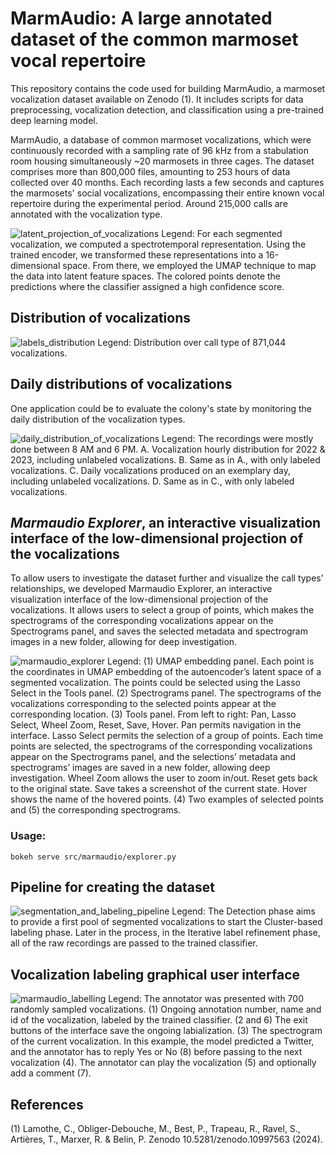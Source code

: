 # MarmAudio: A large annotated dataset of the common marmoset vocal repertoire

This repository contains the code used for building MarmAudio, a marmoset vocalization dataset available on Zenodo (1). It includes scripts for data preprocessing, vocalization detection, and classification using a pre-trained deep learning model.

MarmAudio, a database of common marmoset vocalizations, which were continuously recorded with a sampling rate of 96 kHz from a stabulation room housing simultaneously ~20 marmosets in three cages. The dataset comprises more than 800,000 files, amounting to 253 hours of data collected over 40 months. Each recording lasts a few seconds and captures the marmosets' social vocalizations, encompassing their entire known vocal repertoire during the experimental period. Around 215,000 calls are annotated with the vocalization type.

![latent_projection_of_vocalizations](img/latent_projection_of_vocalizations.jpg)
Legend: For each segmented vocalization, we computed a spectrotemporal representation. Using the trained encoder, we transformed these representations into a 16-dimensional space. From there, we employed the UMAP technique to map the data into latent feature spaces. The colored points denote the predictions where the classifier assigned a high confidence score.

## Distribution of vocalizations

![labels_distribution](img/labels_distribution.png)
Legend: Distribution over call type of 871,044 vocalizations.

## Daily distributions of vocalizations

One application could be to evaluate the colony's state by monitoring the daily distribution of the vocalization types.

![daily_distribution_of_vocalizations](img/daily_distribution_of_vocalizations.png)
Legend: The recordings were mostly done between 8 AM and 6 PM. A. Vocalization hourly distribution for 2022 & 2023, including unlabeled vocalizations. B. Same as in A., with only labeled vocalizations. C. Daily vocalizations produced on an exemplary day, including unlabeled vocalizations. D. Same as in C., with only labeled vocalizations.

## *Marmaudio Explorer*, an interactive visualization interface of the low-dimensional projection of the vocalizations

To allow users to investigate the dataset further and visualize the call types' relationships, we developed Marmaudio Explorer, an interactive visualization interface of the low-dimensional projection of the vocalizations. It allows users to select a group of points, which makes the spectrograms of the corresponding vocalizations appear on the Spectrograms panel, and saves the selected metadata and spectrogram images in a new folder, allowing for deep investigation.

![marmaudio_explorer](img/marmaudio_explorer.png)
Legend: (1) UMAP embedding panel. Each point is the coordinates in UMAP embedding of the autoencoder’s latent space of a segmented vocalization. The points could be selected using the Lasso Select in the Tools panel. (2) Spectrograms panel. The spectrograms of the vocalizations corresponding to the selected points appear at the corresponding location. (3) Tools panel. From left to right: Pan, Lasso Select, Wheel Zoom, Reset, Save, Hover. Pan permits navigation in the interface. Lasso Select permits the selection of a group of points. Each time points are selected, the spectrograms of the corresponding vocalizations appear on the Spectrograms panel, and the selections’ metadata and spectrograms’ images are saved in a new folder, allowing deep investigation. Wheel Zoom allows the user to zoom in/out. Reset gets back to the original state. Save takes a screenshot of the current state. Hover shows the name of the hovered points. (4) Two examples of selected points and (5) the corresponding spectrograms.

### Usage:

```
bokeh serve src/marmaudio/explorer.py
```

## Pipeline for creating the dataset

![segmentation_and_labeling_pipeline](img/segmentation_and_labeling_pipeline.jpg)
Legend: The Detection phase aims to provide a first pool of segmented vocalizations to start the Cluster-based labeling phase. Later in the process, in the Iterative label refinement phase, all of the raw recordings are passed to the trained classifier.

## Vocalization labeling graphical user interface

![marmaudio_labelling](img/marmaudio_labelling.png)
Legend: The annotator was presented with 700 randomly sampled vocalizations. (1) Ongoing annotation number, name and id of the vocalization, labeled by the trained classifier. (2 and 6) The exit buttons of the interface save the ongoing labialization. (3) The spectrogram of the current vocalization. In this example, the model predicted a Twitter, and the annotator has to reply Yes or No (8) before passing to the next vocalization (4). The annotator can play the vocalization (5) and optionally add a comment (7).

## References

(1) Lamothe, C., Obliger-Debouche, M., Best, P., Trapeau, R., Ravel, S., Artières, T., Marxer, R. & Belin, P. Zenodo 10.5281/zenodo.10997563 (2024).
